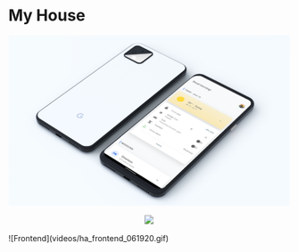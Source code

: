 # My House
![Frontend](images/ha_frontend_061920.png)
<p align="center">
  <img src="videos/ha_frontend_061920.gif">
</p>
![Frontend](videos/ha_frontend_061920.gif)